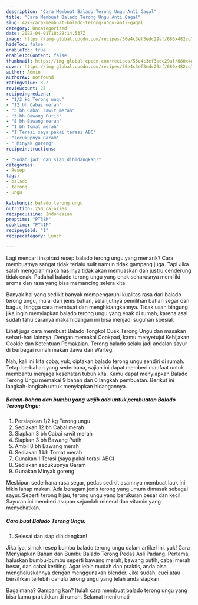 ```yaml
---
description: "Cara Membuat Balado Terong Ungu Anti Gagal"
title: "Cara Membuat Balado Terong Ungu Anti Gagal"
slug: 427-cara-membuat-balado-terong-ungu-anti-gagal
category: Uncategorized
date: 2022-04-01T18:29:14.537Z
image: https://img-global.cpcdn.com/recipes/56e4c3ef3edc29af/680x482cq70/balado-terong-ungu-foto-resep-utama.jpg
hideToc: false
enableToc: true
enableTocContent: false
thumbnail: https://img-global.cpcdn.com/recipes/56e4c3ef3edc29af/680x482cq70/balado-terong-ungu-foto-resep-utama.jpg
cover: https://img-global.cpcdn.com/recipes/56e4c3ef3edc29af/680x482cq70/balado-terong-ungu-foto-resep-utama.jpg
author: Admin
authorAv: notfound
ratingvalue: 3.2
reviewcount: 25
recipeingredient:
- "1/2 kg Terong ungu"
- "12 bh Cabai merah"
- "3 bh Cabai rawit merah"
- "3 bh Bawang Putih"
- "8 bh Bawang merah"
- "1 bh Tomat merah"
- "1 Terasi saya pakai terasi ABC"
- "secukupnya Garam"
- " Minyak goreng"
recipeinstructions:

- "Sudah jadi dan siap dihidangkan!"
categories:
- Resep
tags:
- balado
- terong
- ungu

katakunci: balado terong ungu 
nutrition: 250 calories
recipecuisine: Indonesian
preptime: "PT38M"
cooktime: "PT41M"
recipeyield: "1"
recipecategory: Lunch

---
```



Lagi mencari inspirasi resep balado terong ungu yang menarik? Cara membuatnya sangat tidak terlalu sulit namun tidak gampang juga. Tapi Jika salah mengolah maka hasilnya tidak akan memuaskan dan justru cenderung tidak enak. Padahal balado terong ungu yang enak seharusnya memiliki aroma dan rasa yang bisa memancing selera kita.


Banyak hal yang sedikit banyak mempengaruhi kualitas rasa dari balado terong ungu, mulai dari jenis bahan, selanjutnya pemilihan bahan segar dan bagus, hingga cara membuat dan menghidangkannya. Tidak usah bingung jika ingin menyiapkan balado terong ungu yang enak di rumah, karena asal sudah tahu caranya maka hidangan ini bisa menjadi suguhan spesial.

Lihat juga cara membuat Balado Tongkol Cuek Terong Ungu dan masakan sehari-hari lainnya. Dengan memakai Cookpad, kamu menyetujui Kebijakan Cookie dan Ketentuan Pemakaian. Terong balado selalu jadi andalan sayur di berbagai rumah makan Jawa dan Warteg.


Nah, kali ini kita coba, yuk, ciptakan balado terong ungu sendiri di rumah. Tetap berbahan yang sederhana, sajian ini dapat memberi manfaat untuk membantu menjaga kesehatan tubuh kita. Kamu dapat menyiapkan Balado Terong Ungu memakai 9 bahan dan 0 langkah pembuatan. Berikut ini langkah-langkah untuk menyiapkan hidangannya.

<!--inarticleads1-->

##### Bahan-bahan dan bumbu yang wajib ada untuk pembuatan Balado Terong Ungu:

1. Persiapkan 1/2 kg Terong ungu
1. Sediakan 12 bh Cabai merah
1. Siapkan 3 bh Cabai rawit merah
1. Siapkan 3 bh Bawang Putih
1. Ambil 8 bh Bawang merah
1. Sediakan 1 bh Tomat merah
1. Gunakan 1 Terasi (saya pakai terasi ABC)
1. Sediakan secukupnya Garam
1. Gunakan  Minyak goreng


Meskipun sederhana rasa segar, pedas sedikit asamnya membuat lauk ini bikin lahap makan. Ada beragam jenis terong yang umum dimasak sebagai sayur. Seperti terong hijau, terong ungu yang berukuran besar dan kecil. Sayuran ini memberi asupan sejumlah mineral dan vitamin yang menyehatkan. 

<!--inarticleads2-->

##### Cara buat Balado Terong Ungu:


1. Selesai dan siap dihidangkan!

Jika iya, simak resep bumbu balado terong ungu dalam artikel ini, yuk! Cara Menyiapkan Bahan dan Bumbu Balado Terong Pedas Asli Padang. Pertama, haluskan bumbu-bumbu seperti bawang merah, bawang putih, cabai merah besar, dan cabai keriting. Agar lebih mudah dan praktis, anda bisa menghaluskannya dengan menggunakan blender. Jika sudah, cuci atau bersihkan terlebih dahulu terong ungu yang telah anda siapkan. 

Bagaimana? Gampang kan? Itulah cara membuat balado terong ungu yang bisa kamu praktikkan di rumah. Selamat menikmati
